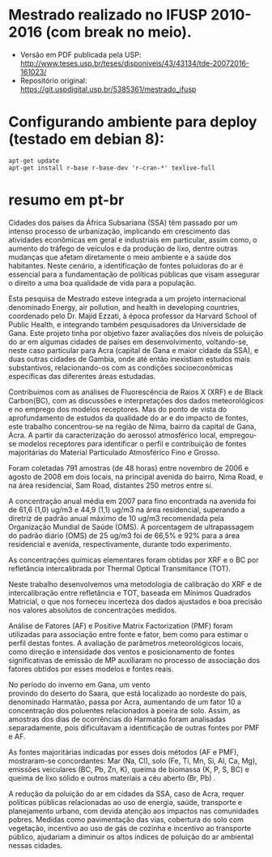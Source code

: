 # Mestrado realizado no IFUSP 2010-2016 (com break no meio).

 - Versão em PDF publicada pela USP: http://www.teses.usp.br/teses/disponiveis/43/43134/tde-20072016-161023/
 - Repositório original: https://git.uspdigital.usp.br/5385361/mestrado_ifusp

# Configurando ambiente para deploy (testado em debian 8):

    apt-get update
    apt-get install r-base r-base-dev 'r-cran-*' texlive-full

# resumo em pt-br

Cidades dos países da África Subsariana (SSA) têm passado por um 
intenso processo de urbanização, implicando em crescimento das atividades 
econômicas em geral e industriais em particular, assim como, o aumento do 
tráfego de veículos e da produção de lixo, dentre outras mudanças que 
afetam diretamente o meio ambiente e a saúde dos habitantes. 
Neste cenário, a identificação de fontes poluidoras do ar é essencial 
para a fundamentação de políticas públicas que visam assegurar o direito 
a uma boa qualidade de vida para a população.

Esta pesquisa de Mestrado esteve integrada a um projeto 
internacional denominado Energy, air pollution, and health 
in developing countries, coordenado pelo Dr. Majid Ezzati, 
à época professor da Harvard School of Public Health, e integrando 
também pesquisadores da Universidade de Gana. 
Este projeto tinha por objetivo fazer avaliações dos níveis de 
poluição do ar em algumas cidades de países em desenvolvimento, 
voltando-se, neste caso particular para Acra (capital de Gana e 
maior cidade da SSA), e duas outras cidades de Gambia, 
onde até então inexistiam estudos mais substantivos, 
relacionando-os com as condições socioeconômicas específicas 
das diferentes áreas estudadas.

Contribuímos com as análises de Fluorescência de Raios X (XRF) e de Black Carbon(BC), com as discussões e interpretações dos dados meteorológicos e no emprego dos modelos receptores. Mas do ponto de vista do aprofundamento de estudos da qualidade do ar e do impacto de fontes, este trabalho concentrou-se na região de Nima, bairro da capital de Gana, Acra. 
A partir da caracterização do aerossol atmosférico local, empregou-se modelos 
receptores para identificar o perfil e contribuição de fontes 
majoritárias do Material Particulado Atmosférico Fino 
e Grosso. 

Foram coletadas 791 amostras (de 48 horas) entre novembro de 2006 e 
agosto de 2008 em dois locais, na principal avenida do bairro, Nima Road, e na área 
residencial, Sam Road, distantes 250 metros entre si. 

A concentração anual média em 2007 para fino encontrada na avenida 
foi de 61,6 (1,0) ug/m3 e 44,9 (1,1) ug/m3 na área residencial, 
superando a diretriz de padrão anual máximo de 10 ug/m3 recomendada pela 
Organização Mundial de Saúde (OMS). A porcentagem de ultrapassagem 
do padrão diário (OMS) de 25 ug/m3 foi de 66,5% e 92% para a 
área residencial e avenida, respectivamente, durante todo experimento. 

As concentrações químicas elementares foram obtidas por XRF e o BC por 
refletância intercalibrada por Thermal Optical Transmitance (TOT). 

Neste trabalho desenvolvemos uma metodologia de calibração do XRF 
e de intercalibração entre refletância e TOT, 
baseada em Mínimos Quadrados Matricial, o que nos forneceu 
incerteza dos dados ajustados e boa precisão nos valores 
absolutos de concentrações medidos.

Análise de Fatores (AF) e Positive Matrix Factorization (PMF) foram utilizadas
para associação entre fonte e fator, bem como para estimar o perfil destas fontes. 
A avaliação de parâmetros meteorológicos locais, como direção e intensidade 
dos ventos e posicionamento de fontes significativas de emissão de MP 
auxiliaram no processo de associação dos fatores obtidos por esses modelos e 
fontes reais. 

No período do inverno em Gana, um vento  
provindo do deserto do Saara, que está localizado ao nordeste do país, denominado Harmatão, 
passa por Acra, aumentando de um fator 10 a concentração dos poluentes 
relacionados à poeira de solo. Assim, as amostras dos dias de ocorrências 
do Harmatão foram analisadas separadamente, pois dificultavam a 
identificação de outras fontes por PMF e AF.

As fontes majoritárias indicadas por esses dois métodos (AF e PMF), 
mostraram-se concordantes: Mar (Na, Cl), solo (Fe, Ti, Mn, 
Si, Al, Ca, Mg), emissões veiculares (BC, Pb, Zn, K), queima de 
biomassa (K, P, S, BC) e queima de lixo sólido e outros materiais a céu aberto (Br, Pb) . 

A redução da poluição do ar em cidades da SSA, caso de Acra, 
requer políticas públicas relacionadas ao uso de energia, saúde, 
transporte e planejamento urbano, com devida atenção 
aos impactos nas comunidades pobres. 
Medidas como pavimentação das vias, cobertura do solo com vegetação, 
incentivo ao uso de gás de cozinha e incentivo ao transporte público, 
ajudariam a diminuir os altos índices de poluição do ar ambiental nessas cidades.